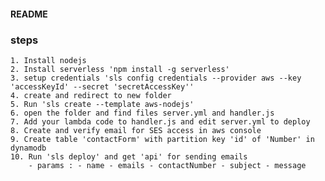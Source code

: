 #### README

### steps

    1. Install nodejs
    2. Install serverless 'npm install -g serverless'
    3. setup credentials 'sls config credentials --provider aws --key 'accessKeyId' --secret 'secretAccessKey''
    4. create and redirect to new folder
    5. Run 'sls create --template aws-nodejs'
    6. open the folder and find files server.yml and handler.js
    7. Add your lambda code to handler.js and edit server.yml to deploy
    8. Create and verify email for SES access in aws console
    9. Create table 'contactForm' with partition key 'id' of 'Number' in dynamodb
    10. Run 'sls deploy' and get 'api' for sending emails
        - params : - name - emails - contactNumber - subject - message

